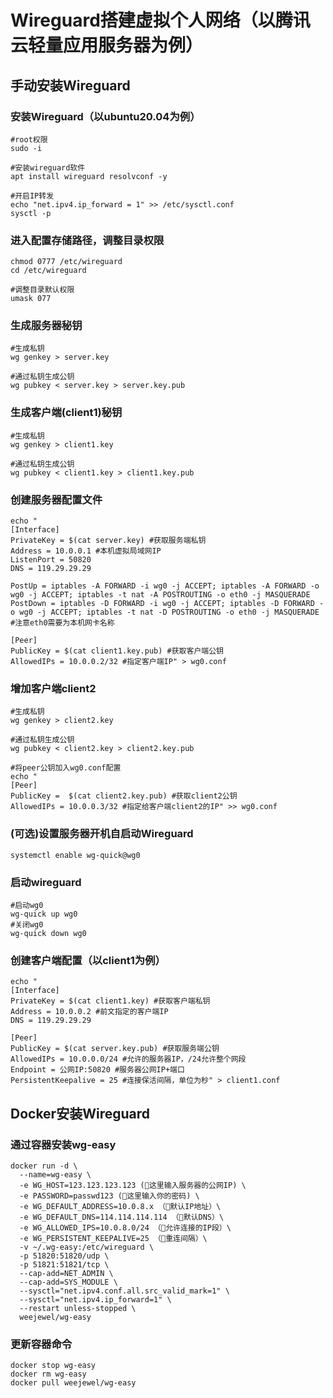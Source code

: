 # Wireguard搭建虚拟个人网络（以腾讯云轻量应用服务器为例）

## 手动安装Wireguard

### 安装Wireguard（以ubuntu20.04为例）
```
#root权限
sudo -i

#安装wireguard软件
apt install wireguard resolvconf -y

#开启IP转发
echo "net.ipv4.ip_forward = 1" >> /etc/sysctl.conf
sysctl -p
```

### 进入配置存储路径，调整目录权限
```
chmod 0777 /etc/wireguard
cd /etc/wireguard

#调整目录默认权限
umask 077
```

### 生成服务器秘钥
```
#生成私钥
wg genkey > server.key

#通过私钥生成公钥
wg pubkey < server.key > server.key.pub
```

### 生成客户端(client1)秘钥
```
#生成私钥
wg genkey > client1.key

#通过私钥生成公钥
wg pubkey < client1.key > client1.key.pub
```

### 创建服务器配置文件
```
echo "
[Interface]
PrivateKey = $(cat server.key) #获取服务端私钥
Address = 10.0.0.1 #本机虚拟局域网IP
ListenPort = 50820
DNS = 119.29.29.29

PostUp = iptables -A FORWARD -i wg0 -j ACCEPT; iptables -A FORWARD -o wg0 -j ACCEPT; iptables -t nat -A POSTROUTING -o eth0 -j MASQUERADE
PostDown = iptables -D FORWARD -i wg0 -j ACCEPT; iptables -D FORWARD -o wg0 -j ACCEPT; iptables -t nat -D POSTROUTING -o eth0 -j MASQUERADE
#注意eth0需要为本机网卡名称

[Peer]
PublicKey = $(cat client1.key.pub) #获取客户端公钥
AllowedIPs = 10.0.0.2/32 #指定客户端IP" > wg0.conf
```

### 增加客户端client2
```
#生成私钥
wg genkey > client2.key

#通过私钥生成公钥
wg pubkey < client2.key > client2.key.pub

#将peer公钥加入wg0.conf配置
echo "
[Peer]
PublicKey =  $(cat client2.key.pub) #获取client2公钥
AllowedIPs = 10.0.0.3/32 #指定给客户端client2的IP" >> wg0.conf
```

### (可选)设置服务器开机自启动Wireguard
```
systemctl enable wg-quick@wg0
```

### 启动wireguard
```
#启动wg0
wg-quick up wg0
#关闭wg0
wg-quick down wg0
```

### 创建客户端配置（以client1为例）
```
echo "
[Interface]
PrivateKey = $(cat client1.key) #获取客户端私钥
Address = 10.0.0.2 #前文指定的客户端IP
DNS = 119.29.29.29

[Peer]
PublicKey = $(cat server.key.pub) #获取服务端公钥
AllowedIPs = 10.0.0.0/24 #允许的服务器IP，/24允许整个网段
Endpoint = 公网IP:50820 #服务器公网IP+端口
PersistentKeepalive = 25 #连接保活间隔，单位为秒" > client1.conf
```



## Docker安装Wireguard
### 通过容器安装wg-easy
```
docker run -d \
  --name=wg-easy \
  -e WG_HOST=123.123.123.123 (🚨这里输入服务器的公网IP) \
  -e PASSWORD=passwd123 (🚨这里输入你的密码) \
  -e WG_DEFAULT_ADDRESS=10.0.8.x （🚨默认IP地址）\
  -e WG_DEFAULT_DNS=114.114.114.114 （🚨默认DNS）\
  -e WG_ALLOWED_IPS=10.0.8.0/24 （🚨允许连接的IP段）\
  -e WG_PERSISTENT_KEEPALIVE=25 （🚨重连间隔）\
  -v ~/.wg-easy:/etc/wireguard \
  -p 51820:51820/udp \
  -p 51821:51821/tcp \
  --cap-add=NET_ADMIN \
  --cap-add=SYS_MODULE \
  --sysctl="net.ipv4.conf.all.src_valid_mark=1" \
  --sysctl="net.ipv4.ip_forward=1" \
  --restart unless-stopped \
  weejewel/wg-easy
```

### 更新容器命令
```
docker stop wg-easy
docker rm wg-easy
docker pull weejewel/wg-easy
```
